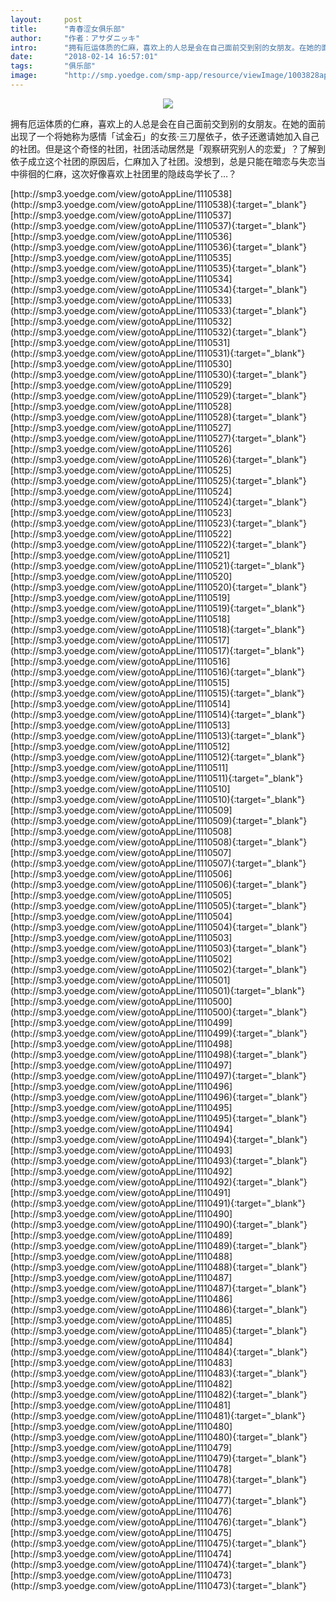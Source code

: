 ```yaml
---
layout:     post
title:      "青春涩女俱乐部"
author:     "作者：アサダニッキ"
intro:      "拥有厄运体质的仁麻，喜欢上的人总是会在自己面前交到别的女朋友。在她的面前出现了一个将她称为感情「试金石」的女孩·三刀屋依子，依子还邀请她加入自己的社团。但是这个奇怪的社团，社团活动居然是「观察研究别人的恋爱」？了解到依子成立这个社团的原因后，仁麻加入了社团。没想到，总是只能在暗恋与失恋当中徘徊的仁麻，这次好像喜欢上社团里的隐歧岛学长了…？"
date:       "2018-02-14 16:57:01"
tags:       "俱乐部"
image:      "http://smp.yoedge.com/smp-app/resource/viewImage/1003828appline.png"
---
```

<div style="text-align: center">
<p><img src="http://smp.yoedge.com/smp-app/resource/viewImage/1003828appline.png"/></p>
</div>
<p class="post-meta">
<span>拥有厄运体质的仁麻，喜欢上的人总是会在自己面前交到别的女朋友。在她的面前出现了一个将她称为感情「试金石」的女孩·三刀屋依子，依子还邀请她加入自己的社团。但是这个奇怪的社团，社团活动居然是「观察研究别人的恋爱」？了解到依子成立这个社团的原因后，仁麻加入了社团。没想到，总是只能在暗恋与失恋当中徘徊的仁麻，这次好像喜欢上社团里的隐歧岛学长了…？</span>
</p>
[http://smp3.yoedge.com/view/gotoAppLine/1110538](http://smp3.yoedge.com/view/gotoAppLine/1110538){:target="_blank"}
[http://smp3.yoedge.com/view/gotoAppLine/1110537](http://smp3.yoedge.com/view/gotoAppLine/1110537){:target="_blank"}
[http://smp3.yoedge.com/view/gotoAppLine/1110536](http://smp3.yoedge.com/view/gotoAppLine/1110536){:target="_blank"}
[http://smp3.yoedge.com/view/gotoAppLine/1110535](http://smp3.yoedge.com/view/gotoAppLine/1110535){:target="_blank"}
[http://smp3.yoedge.com/view/gotoAppLine/1110534](http://smp3.yoedge.com/view/gotoAppLine/1110534){:target="_blank"}
[http://smp3.yoedge.com/view/gotoAppLine/1110533](http://smp3.yoedge.com/view/gotoAppLine/1110533){:target="_blank"}
[http://smp3.yoedge.com/view/gotoAppLine/1110532](http://smp3.yoedge.com/view/gotoAppLine/1110532){:target="_blank"}
[http://smp3.yoedge.com/view/gotoAppLine/1110531](http://smp3.yoedge.com/view/gotoAppLine/1110531){:target="_blank"}
[http://smp3.yoedge.com/view/gotoAppLine/1110530](http://smp3.yoedge.com/view/gotoAppLine/1110530){:target="_blank"}
[http://smp3.yoedge.com/view/gotoAppLine/1110529](http://smp3.yoedge.com/view/gotoAppLine/1110529){:target="_blank"}
[http://smp3.yoedge.com/view/gotoAppLine/1110528](http://smp3.yoedge.com/view/gotoAppLine/1110528){:target="_blank"}
[http://smp3.yoedge.com/view/gotoAppLine/1110527](http://smp3.yoedge.com/view/gotoAppLine/1110527){:target="_blank"}
[http://smp3.yoedge.com/view/gotoAppLine/1110526](http://smp3.yoedge.com/view/gotoAppLine/1110526){:target="_blank"}
[http://smp3.yoedge.com/view/gotoAppLine/1110525](http://smp3.yoedge.com/view/gotoAppLine/1110525){:target="_blank"}
[http://smp3.yoedge.com/view/gotoAppLine/1110524](http://smp3.yoedge.com/view/gotoAppLine/1110524){:target="_blank"}
[http://smp3.yoedge.com/view/gotoAppLine/1110523](http://smp3.yoedge.com/view/gotoAppLine/1110523){:target="_blank"}
[http://smp3.yoedge.com/view/gotoAppLine/1110522](http://smp3.yoedge.com/view/gotoAppLine/1110522){:target="_blank"}
[http://smp3.yoedge.com/view/gotoAppLine/1110521](http://smp3.yoedge.com/view/gotoAppLine/1110521){:target="_blank"}
[http://smp3.yoedge.com/view/gotoAppLine/1110520](http://smp3.yoedge.com/view/gotoAppLine/1110520){:target="_blank"}
[http://smp3.yoedge.com/view/gotoAppLine/1110519](http://smp3.yoedge.com/view/gotoAppLine/1110519){:target="_blank"}
[http://smp3.yoedge.com/view/gotoAppLine/1110518](http://smp3.yoedge.com/view/gotoAppLine/1110518){:target="_blank"}
[http://smp3.yoedge.com/view/gotoAppLine/1110517](http://smp3.yoedge.com/view/gotoAppLine/1110517){:target="_blank"}
[http://smp3.yoedge.com/view/gotoAppLine/1110516](http://smp3.yoedge.com/view/gotoAppLine/1110516){:target="_blank"}
[http://smp3.yoedge.com/view/gotoAppLine/1110515](http://smp3.yoedge.com/view/gotoAppLine/1110515){:target="_blank"}
[http://smp3.yoedge.com/view/gotoAppLine/1110514](http://smp3.yoedge.com/view/gotoAppLine/1110514){:target="_blank"}
[http://smp3.yoedge.com/view/gotoAppLine/1110513](http://smp3.yoedge.com/view/gotoAppLine/1110513){:target="_blank"}
[http://smp3.yoedge.com/view/gotoAppLine/1110512](http://smp3.yoedge.com/view/gotoAppLine/1110512){:target="_blank"}
[http://smp3.yoedge.com/view/gotoAppLine/1110511](http://smp3.yoedge.com/view/gotoAppLine/1110511){:target="_blank"}
[http://smp3.yoedge.com/view/gotoAppLine/1110510](http://smp3.yoedge.com/view/gotoAppLine/1110510){:target="_blank"}
[http://smp3.yoedge.com/view/gotoAppLine/1110509](http://smp3.yoedge.com/view/gotoAppLine/1110509){:target="_blank"}
[http://smp3.yoedge.com/view/gotoAppLine/1110508](http://smp3.yoedge.com/view/gotoAppLine/1110508){:target="_blank"}
[http://smp3.yoedge.com/view/gotoAppLine/1110507](http://smp3.yoedge.com/view/gotoAppLine/1110507){:target="_blank"}
[http://smp3.yoedge.com/view/gotoAppLine/1110506](http://smp3.yoedge.com/view/gotoAppLine/1110506){:target="_blank"}
[http://smp3.yoedge.com/view/gotoAppLine/1110505](http://smp3.yoedge.com/view/gotoAppLine/1110505){:target="_blank"}
[http://smp3.yoedge.com/view/gotoAppLine/1110504](http://smp3.yoedge.com/view/gotoAppLine/1110504){:target="_blank"}
[http://smp3.yoedge.com/view/gotoAppLine/1110503](http://smp3.yoedge.com/view/gotoAppLine/1110503){:target="_blank"}
[http://smp3.yoedge.com/view/gotoAppLine/1110502](http://smp3.yoedge.com/view/gotoAppLine/1110502){:target="_blank"}
[http://smp3.yoedge.com/view/gotoAppLine/1110501](http://smp3.yoedge.com/view/gotoAppLine/1110501){:target="_blank"}
[http://smp3.yoedge.com/view/gotoAppLine/1110500](http://smp3.yoedge.com/view/gotoAppLine/1110500){:target="_blank"}
[http://smp3.yoedge.com/view/gotoAppLine/1110499](http://smp3.yoedge.com/view/gotoAppLine/1110499){:target="_blank"}
[http://smp3.yoedge.com/view/gotoAppLine/1110498](http://smp3.yoedge.com/view/gotoAppLine/1110498){:target="_blank"}
[http://smp3.yoedge.com/view/gotoAppLine/1110497](http://smp3.yoedge.com/view/gotoAppLine/1110497){:target="_blank"}
[http://smp3.yoedge.com/view/gotoAppLine/1110496](http://smp3.yoedge.com/view/gotoAppLine/1110496){:target="_blank"}
[http://smp3.yoedge.com/view/gotoAppLine/1110495](http://smp3.yoedge.com/view/gotoAppLine/1110495){:target="_blank"}
[http://smp3.yoedge.com/view/gotoAppLine/1110494](http://smp3.yoedge.com/view/gotoAppLine/1110494){:target="_blank"}
[http://smp3.yoedge.com/view/gotoAppLine/1110493](http://smp3.yoedge.com/view/gotoAppLine/1110493){:target="_blank"}
[http://smp3.yoedge.com/view/gotoAppLine/1110492](http://smp3.yoedge.com/view/gotoAppLine/1110492){:target="_blank"}
[http://smp3.yoedge.com/view/gotoAppLine/1110491](http://smp3.yoedge.com/view/gotoAppLine/1110491){:target="_blank"}
[http://smp3.yoedge.com/view/gotoAppLine/1110490](http://smp3.yoedge.com/view/gotoAppLine/1110490){:target="_blank"}
[http://smp3.yoedge.com/view/gotoAppLine/1110489](http://smp3.yoedge.com/view/gotoAppLine/1110489){:target="_blank"}
[http://smp3.yoedge.com/view/gotoAppLine/1110488](http://smp3.yoedge.com/view/gotoAppLine/1110488){:target="_blank"}
[http://smp3.yoedge.com/view/gotoAppLine/1110487](http://smp3.yoedge.com/view/gotoAppLine/1110487){:target="_blank"}
[http://smp3.yoedge.com/view/gotoAppLine/1110486](http://smp3.yoedge.com/view/gotoAppLine/1110486){:target="_blank"}
[http://smp3.yoedge.com/view/gotoAppLine/1110485](http://smp3.yoedge.com/view/gotoAppLine/1110485){:target="_blank"}
[http://smp3.yoedge.com/view/gotoAppLine/1110484](http://smp3.yoedge.com/view/gotoAppLine/1110484){:target="_blank"}
[http://smp3.yoedge.com/view/gotoAppLine/1110483](http://smp3.yoedge.com/view/gotoAppLine/1110483){:target="_blank"}
[http://smp3.yoedge.com/view/gotoAppLine/1110482](http://smp3.yoedge.com/view/gotoAppLine/1110482){:target="_blank"}
[http://smp3.yoedge.com/view/gotoAppLine/1110481](http://smp3.yoedge.com/view/gotoAppLine/1110481){:target="_blank"}
[http://smp3.yoedge.com/view/gotoAppLine/1110480](http://smp3.yoedge.com/view/gotoAppLine/1110480){:target="_blank"}
[http://smp3.yoedge.com/view/gotoAppLine/1110479](http://smp3.yoedge.com/view/gotoAppLine/1110479){:target="_blank"}
[http://smp3.yoedge.com/view/gotoAppLine/1110478](http://smp3.yoedge.com/view/gotoAppLine/1110478){:target="_blank"}
[http://smp3.yoedge.com/view/gotoAppLine/1110477](http://smp3.yoedge.com/view/gotoAppLine/1110477){:target="_blank"}
[http://smp3.yoedge.com/view/gotoAppLine/1110476](http://smp3.yoedge.com/view/gotoAppLine/1110476){:target="_blank"}
[http://smp3.yoedge.com/view/gotoAppLine/1110475](http://smp3.yoedge.com/view/gotoAppLine/1110475){:target="_blank"}
[http://smp3.yoedge.com/view/gotoAppLine/1110474](http://smp3.yoedge.com/view/gotoAppLine/1110474){:target="_blank"}
[http://smp3.yoedge.com/view/gotoAppLine/1110473](http://smp3.yoedge.com/view/gotoAppLine/1110473){:target="_blank"}


